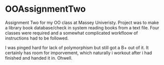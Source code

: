 # OOAssignmentTwo
Assignment Two for my OO class at Massey Univeristy.
Project was to make a library book database/check in system reading books from a text file. Four classes were required and a somewhat complicated workfloow of instructions had to be followed.

I was pinged hard for lack of polymorphism but still got a B+ out of it. It certainly has room for imporvement, which naturally i workout after i had finished and handed it in. Ohwell.
